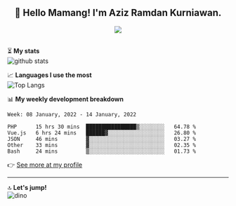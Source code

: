 <h2 align="center">👋 Hello Mamang! I'm Aziz Ramdan Kurniawan.</h2>  
<p align="center">
  <img src="https://komarev.com/ghpvc/?username=azizramdan"> <br><br>
</p>
    
⏳ **My stats**  
![github stats](https://github-readme-stats.vercel.app/api?username=azizramdan&show_icons=true&count_private=true&title_color=000&hide_border=true&hide_title=true)  

📈 **Languages I use the most**  
![Top Langs](https://github-readme-stats.vercel.app/api/top-langs/?username=azizramdan&layout=compact&langs_count=6&hide=tsql&hide_border=true&hide_title=true&exclude_repo=Futsal-Go,Futsal-Go-Admin,Sistem-Informasi-Sensus-Harian-Rawat-Inap)  

📊 **My weekly development breakdown**
<!--START_SECTION:waka-->
```text
Week: 08 January, 2022 - 14 January, 2022

PHP      15 hrs 30 mins  ████████████████▒░░░░░░░░   64.78 % 
Vue.js   6 hrs 24 mins   ██████▓░░░░░░░░░░░░░░░░░░   26.80 % 
JSON     46 mins         ▓░░░░░░░░░░░░░░░░░░░░░░░░   03.27 % 
Other    33 mins         ▓░░░░░░░░░░░░░░░░░░░░░░░░   02.35 % 
Bash     24 mins         ▒░░░░░░░░░░░░░░░░░░░░░░░░   01.73 % 
```
<!--END_SECTION:waka-->
👉 [See more at my profile](https://wakatime.com/@azizramdan)
***
🔝 **Let's jump!**  
![dino](https://raw.githubusercontent.com/azizramdan/azizramdan/master/dino.gif)  
